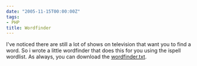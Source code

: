 ```yaml
---
date: "2005-11-15T00:00:00Z"
tags:
- PHP
title: Wordfinder
---
```

I've noticed there are still a lot of shows on television that want you to find a word. So i wrote a little wordfinder that does this for you using the ispell wordlist. As always, you can download the [wordfinder.txt](http://www.timvw.be/wp-content/code/php/wordfinder.txt).
